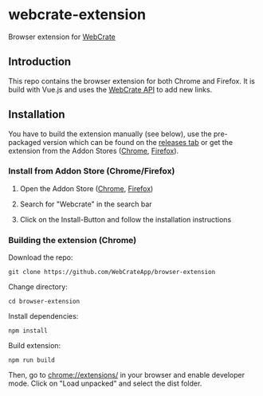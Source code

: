 # webcrate-extension

Browser extension for [WebCrate](https://webcrate.app)

## Introduction

This repo contains the browser extension for both Chrome and Firefox. It is build with Vue.js and uses the [WebCrate API](https://webcrate.app/docs/api) to add new links.

## Installation

You have to build the extension manually (see below), use the pre-packaged version which can be found on the [releases tab](https://github.com/WebCrateApp/browser-extension/releases) or get the extension from the Addon Stores ([Chrome](https://chrome.google.com/webstore/category/extensions?hl=de), [Firefox](https://addons.mozilla.org/de/firefox/)).

### Install from Addon Store (Chrome/Firefox)

1. Open the Addon Store ([Chrome](https://chrome.google.com/webstore/category/extensions?hl=de), [Firefox](https://addons.mozilla.org/de/firefox/))

2. Search for "Webcrate" in the search bar

3. Click on the Install-Button and follow the installation instructions

### Building the extension (Chrome)

Download the repo:

```
git clone https://github.com/WebCrateApp/browser-extension
```

Change directory:

```
cd browser-extension
```

Install  dependencies:

```
npm install
```

Build extension:

```
npm run build
```

Then, go to [chrome://extensions/](chrome://extensions/) in your browser and enable developer mode. Click on "Load unpacked" and select the dist folder.